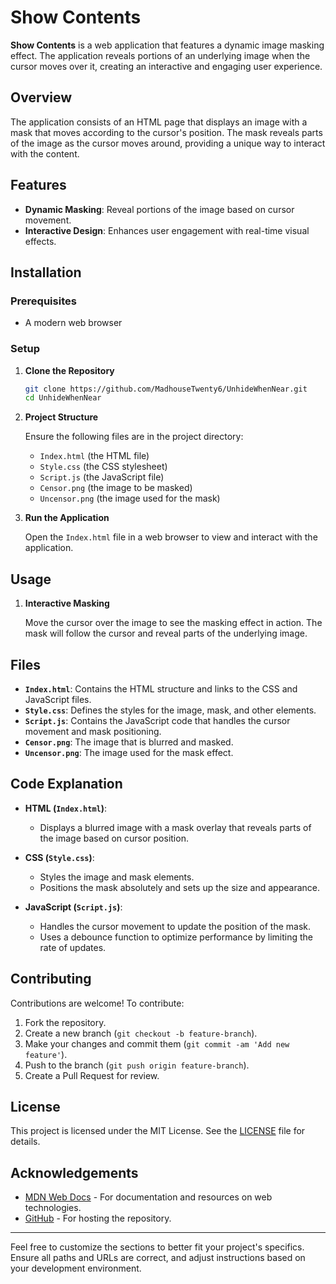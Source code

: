 # Show Contents

**Show Contents** is a web application that features a dynamic image masking effect. The application reveals portions of an underlying image when the cursor moves over it, creating an interactive and engaging user experience.

## Overview

The application consists of an HTML page that displays an image with a mask that moves according to the cursor's position. The mask reveals parts of the image as the cursor moves around, providing a unique way to interact with the content.

## Features

- **Dynamic Masking**: Reveal portions of the image based on cursor movement.
- **Interactive Design**: Enhances user engagement with real-time visual effects.

## Installation

### Prerequisites

- A modern web browser

### Setup

1. **Clone the Repository**

    ```bash
    git clone https://github.com/MadhouseTwenty6/UnhideWhenNear.git
    cd UnhideWhenNear
    ```

2. **Project Structure**

    Ensure the following files are in the project directory:
    - `Index.html` (the HTML file)
    - `Style.css` (the CSS stylesheet)
    - `Script.js` (the JavaScript file)
    - `Censor.png` (the image to be masked)
    - `Uncensor.png` (the image used for the mask)

3. **Run the Application**

    Open the `Index.html` file in a web browser to view and interact with the application.

## Usage

1. **Interactive Masking**

    Move the cursor over the image to see the masking effect in action. The mask will follow the cursor and reveal parts of the underlying image.

## Files

- **`Index.html`**: Contains the HTML structure and links to the CSS and JavaScript files.
- **`Style.css`**: Defines the styles for the image, mask, and other elements.
- **`Script.js`**: Contains the JavaScript code that handles the cursor movement and mask positioning.
- **`Censor.png`**: The image that is blurred and masked.
- **`Uncensor.png`**: The image used for the mask effect.

## Code Explanation

- **HTML (`Index.html`)**:
  - Displays a blurred image with a mask overlay that reveals parts of the image based on cursor position.

- **CSS (`Style.css`)**:
  - Styles the image and mask elements.
  - Positions the mask absolutely and sets up the size and appearance.

- **JavaScript (`Script.js`)**:
  - Handles the cursor movement to update the position of the mask.
  - Uses a debounce function to optimize performance by limiting the rate of updates.

## Contributing

Contributions are welcome! To contribute:

1. Fork the repository.
2. Create a new branch (`git checkout -b feature-branch`).
3. Make your changes and commit them (`git commit -am 'Add new feature'`).
4. Push to the branch (`git push origin feature-branch`).
5. Create a Pull Request for review.

## License

This project is licensed under the MIT License. See the [LICENSE](LICENSE) file for details.

## Acknowledgements

- [MDN Web Docs](https://developer.mozilla.org/) - For documentation and resources on web technologies.
- [GitHub](https://github.com/) - For hosting the repository.

---

Feel free to customize the sections to better fit your project's specifics. Ensure all paths and URLs are correct, and adjust instructions based on your development environment.
